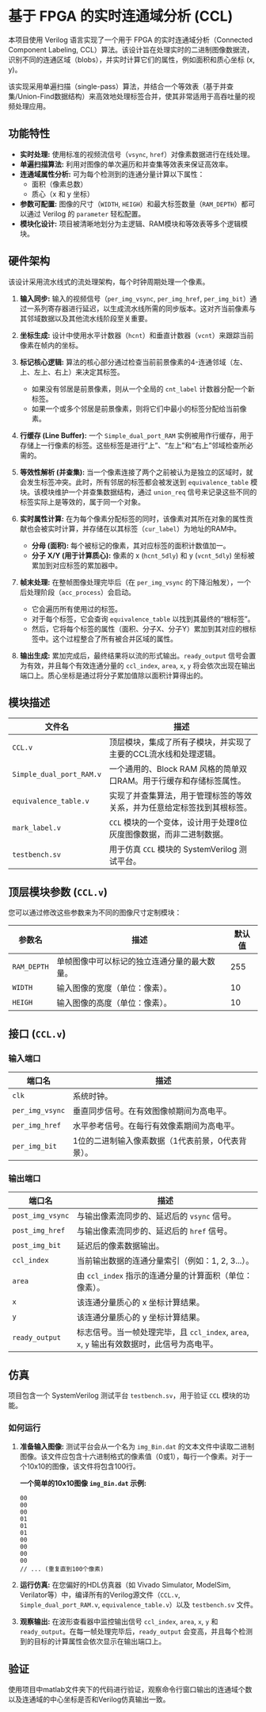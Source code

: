 # 基于 FPGA 的实时连通域分析 (CCL)

本项目使用 Verilog 语言实现了一个用于 FPGA 的实时连通域分析（Connected Component Labeling, CCL）算法。该设计旨在处理实时的二进制图像数据流，识别不同的连通区域（blobs），并实时计算它们的属性，例如面积和质心坐标 (x, y)。

该实现采用单遍扫描（single-pass）算法，并结合一个等效表（基于并查集/Union-Find数据结构）来高效地处理标签合并，使其非常适用于高吞吐量的视频处理应用。

## 功能特性

-   **实时处理:** 使用标准的视频流信号（`vsync`, `href`）对像素数据进行在线处理。
-   **单遍扫描算法:** 利用对图像的单次遍历和并查集等效表来保证高效率。
-   **连通域属性分析:** 可为每个检测到的连通分量计算以下属性：
    -   面积（像素总数）
    -   质心（x 和 y 坐标）
-   **参数可配置:** 图像的尺寸（`WIDTH`, `HEIGH`）和最大标签数量（`RAM_DEPTH`）都可以通过 Verilog 的 `parameter` 轻松配置。
-   **模块化设计:** 项目被清晰地划分为主逻辑、RAM模块和等效表等多个逻辑模块。

## 硬件架构

该设计采用流水线式的流处理架构，每个时钟周期处理一个像素。

1.  **输入同步:** 输入的视频信号（`per_img_vsync`, `per_img_href`, `per_img_bit`）通过一系列寄存器进行延迟，以生成流水线所需的同步版本。这对齐当前像素与其邻域数据以及其他流水线阶段至关重要。

2.  **坐标生成:** 设计中使用水平计数器（`hcnt`）和垂直计数器（`vcnt`）来跟踪当前像素在帧内的坐标。

3.  **标记核心逻辑:** 算法的核心部分通过检查当前前景像素的4-连通邻域（左、上、左上、右上）来决定其标签。
    -   如果没有邻居是前景像素，则从一个全局的 `cnt_label` 计数器分配一个新标签。
    -   如果一个或多个邻居是前景像素，则将它们中最小的标签分配给当前像素。

4.  **行缓存 (Line Buffer):** 一个 `Simple_dual_port_RAM` 实例被用作行缓存，用于存储上一行像素的标签。这些标签是进行“上”、“左上”和“右上”邻域检查所必需的。

5.  **等效性解析 (并查集):** 当一个像素连接了两个之前被认为是独立的区域时，就会发生标签冲突。此时，所有邻居的标签都会被发送到 `equivalence_table` 模块。该模块维护一个并查集数据结构，通过 `union_req` 信号来记录这些不同的标签实际上是等效的，属于同一个对象。

6.  **实时属性计算:** 在为每个像素分配标签的同时，该像素对其所在对象的属性贡献也会被实时计算，并存储在以其标签（`cur_label`）为地址的RAM中。
    -   **分母 (面积):** 每个被标记的像素，其对应标签的面积计数值加一。
    -   **分子 X/Y (用于计算质心):** 像素的 x (`hcnt_5dly`) 和 y (`vcnt_5dly`) 坐标被累加到对应标签的累加器中。

7.  **帧末处理:** 在整帧图像处理完毕后（在 `per_img_vsync` 的下降沿触发），一个后处理阶段（`acc_process`）会启动。
    -   它会遍历所有使用过的标签。
    -   对于每个标签，它会查询 `equivalence_table` 以找到其最终的“根标签”。
    -   然后，它将每个标签的属性（面积、分子X、分子Y）累加到其对应的根标签中。这个过程整合了所有被合并区域的属性。

8.  **输出生成:** 累加完成后，最终结果将以流的形式输出。`ready_output` 信号会置为有效，并且每个有效连通分量的 `ccl_index`, `area`, `x`, `y` 将会依次出现在输出端口上。质心坐标是通过将分子累加值除以面积计算得出的。

## 模块描述

| 文件名                    | 描述                                                                                              |
| ------------------------- | ------------------------------------------------------------------------------------------------- |
| `CCL.v`                   | 顶层模块，集成了所有子模块，并实现了主要的CCL流水线和处理逻辑。                              |
| `Simple_dual_port_RAM.v`  | 一个通用的、Block RAM 风格的简单双口RAM。用于行缓存和存储标签属性。                    |
| `equivalence_table.v`     | 实现了并查集算法，用于管理标签的等效关系，并为任意给定标签找到其根标签。 |
| `mark_label.v`            | `CCL` 模块的一个变体，设计用于处理8位灰度图像数据，而非二进制数据。                            |
| `testbench.sv`            | 用于仿真 `CCL` 模块的 SystemVerilog 测试平台。                                           |

## 顶层模块参数 (`CCL.v`)

您可以通过修改这些参数来为不同的图像尺寸定制模块：

| 参数名      | 描述                                                       | 默认值 |
| ----------- | ---------------------------------------------------------- | ------ |
| `RAM_DEPTH` | 单帧图像中可以标记的独立连通分量的最大数量。           | 255    |
| `WIDTH`     | 输入图像的宽度（单位：像素）。                           | 10     |
| `HEIGH`     | 输入图像的高度（单位：像素）。                           | 10     |

## 接口 (`CCL.v`)

### 输入端口

| 端口名            | 描述                                                                    |
| ----------------- | ----------------------------------------------------------------------- |
| `clk`             | 系统时钟。                                                      |
| `per_img_vsync`   | 垂直同步信号。在有效图像帧期间为高电平。                          |
| `per_img_href`    | 水平参考信号。在每行有效像素期间为高电平。                      |
| `per_img_bit`     | 1位的二进制输入像素数据（1代表前景，0代表背景）。 |

### 输出端口

| 端口名            | 描述                                                                                      |
| ----------------- | ----------------------------------------------------------------------------------------- |
| `post_img_vsync`  | 与输出像素流同步的、延迟后的 `vsync` 信号。                                      |
| `post_img_href`   | 与输出像素流同步的、延迟后的 `href` 信号。                                       |
| `post_img_bit`    | 延迟后的像素数据输出。                                                           |
| `ccl_index`       | 当前输出数据的连通分量索引（例如：1, 2, 3...）。                             |
| `area`            | 由 `ccl_index` 指示的连通分量的计算面积（单位：像素）。             |
| `x`               | 该连通分量质心的 x 坐标计算结果。                                          |
| `y`               | 该连通分量质心的 y 坐标计算结果。                                          |
| `ready_output`    | 标志信号。当一帧处理完毕，且 `ccl_index`, `area`, `x`, `y` 输出有效数据时，此信号为高电平。 |

## 仿真

项目包含一个 SystemVerilog 测试平台 `testbench.sv`，用于验证 `CCL` 模块的功能。

### 如何运行

1.  **准备输入图像:** 测试平台会从一个名为 `img_Bin.dat` 的文本文件中读取二进制图像。该文件应包含十六进制格式的像素值（0或1），每行一个像素。对于一个10x10的图像，该文件将包含100行。

    **一个简单的10x10图像 `img_Bin.dat` 示例:**
    ````
    00
    00
    00
    01
    01
    01
    00
    00
    00
    00
    // ... (重复直到100个像素)
    ````

2.  **运行仿真:** 在您偏好的HDL仿真器（如 Vivado Simulator, ModelSim, Verilator等）中，编译所有的Verilog源文件（`CCL.v`, `Simple_dual_port_RAM.v`, `equivalence_table.v`）以及 `testbench.sv` 文件。

3.  **观察输出:** 在波形查看器中监控输出信号 `ccl_index`, `area`, `x`, `y` 和 `ready_output`。在每一帧处理完毕后，`ready_output` 会变高，并且每个检测到的目标的计算属性会依次显示在输出端口上。

## 验证

使用项目中matlab文件夹下的代码进行验证，观察命令行窗口输出的连通域个数以及连通域的中心坐标是否和Verilog仿真输出一致。

